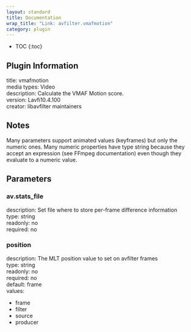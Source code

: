 ```yaml
---
layout: standard
title: Documentation
wrap_title: "Link: avfilter.vmafmotion"
category: plugin
---
```

* TOC
{:toc}

## Plugin Information

title: vmafmotion  
media types:
Video  
description: Calculate the VMAF Motion score.  
version: Lavfi10.4.100  
creator: libavfilter maintainers  

## Notes

Many parameters support animated values (keyframes) but only the numeric ones. Many numeric properties have type string because they accept an expression (see FFmpeg documentation) even though they evaluate to a numeric value.

## Parameters

### av.stats_file

  
description:
Set file where to store per-frame difference information  
type: string  
readonly: no  
required: no  

### position

  
description:
The MLT position value to set on avfilter frames  
type: string  
readonly: no  
required: no  
default: frame  
values:  

* frame
* filter
* source
* producer

